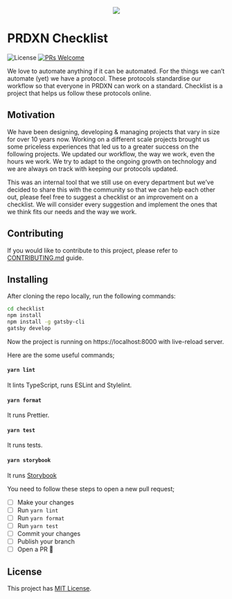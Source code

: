 <p align="center">
  <img src="https://user-images.githubusercontent.com/1801024/75039893-a9f8c000-54ca-11ea-9544-7f566efac108.png">
</p>

# PRDXN Checklist

![License](https://img.shields.io/github/license/banuragprdxn/checklist) [![PRs Welcome](https://img.shields.io/badge/PRs-welcome-brightgreen.svg)](https://github.com/banuragprdxn/checklist/blob/master/CONTRIBUTING.md)

We love to automate anything if it can be automated. For the things we can’t automate (yet) we have a protocol. These protocols standardise our workflow so that everyone in PRDXN can work on a standard. Checklist is a project that helps us follow these protocols online.

## Motivation

We have been designing, developing & managing projects that vary in size for over 10 years now. Working on a different scale projects brought us some priceless experiences that led us to a greater success on the following projects. We updated our workflow, the way we work, even the hours we work. We try to adapt to the ongoing growth on technology and we are always on track with keeping our protocols updated.

This was an internal tool that we still use on every department but we’ve decided to share this with the community so that we can help each other out, please feel free to suggest a checklist or an improvement on a checklist. We will consider every suggestion and implement the ones that we think fits our needs and the way we work.

## Contributing

If you would like to contribute to this project, please refer to [CONTRIBUTING.md](https://github.com/atolye15/checklist/blob/master/CONTRIBUTING.md) guide.

## Installing

After cloning the repo locally, run the following commands:

```bash
cd checklist
npm install
npm install -g gatsby-cli
gatsby develop
```

Now the project is running on https://localhost:8000 with live-reload server.

Here are the some useful commands;

#### `yarn lint` 
It lints TypeScript, runs ESLint and Stylelint.

#### `yarn format`  
It runs Prettier.

#### `yarn test`
It runs tests.

#### `yarn storybook`
It runs [Storybook](https://storybook.js.org/)

You need to follow these steps to open a new pull request;

- [ ] Make your changes
- [ ] Run `yarn lint`
- [ ] Run `yarn format`
- [ ] Run `yarn test`
- [ ] Commit your changes
- [ ] Publish your branch
- [ ] Open a PR 🎉

## License

This project has [MIT License](https://github.com/atolye15/checklist/blob/master/LICENSE).

